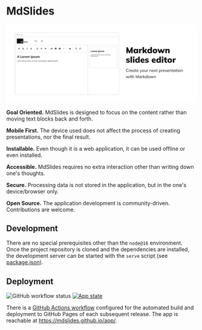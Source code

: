 # MdSlides

![MdSlides - Banner](https://raw.githubusercontent.com/mdslides/.github/main/profile/banner.png)

**Goal Oriented.**
MdSlides is designed to focus on the content rather than moving text blocks back and forth.

**Mobile First.**
The device used does not affect the process of creating presentations, nor the final result.

**Installable.**
Even though it is a web application, it can be used offline or even installed.

**Accessible.**
MdSlides requires no extra interaction other than writing down one's thoughts.

**Secure.**
Processing data is not stored in the application, but in the one's device/browser only.

**Open Source.**
The application development is community-driven. Contributions are welcome.

## Development

There are no special prerequisites other than the `node@16` environment. Once the project repository is cloned and the dependencies are installed, the development server can be started with the `serve` script (see [package.json](./package.json)).

## Deployment

![GitHub workflow status](https://img.shields.io/github/actions/workflow/status/mdslides/app/github-pages-deploy.yml)
[![App state](https://img.shields.io/website?url=https%3A%2F%2Fmdslides.github.io%2Fapp%2F&label=mdslides.github.io%2Fapp)](https://mdslides.github.io/app/)

There is a [GitHub Actions workflow](.github/workflows/github-pages-deploy.yml) configured for the automated build and deployment to GitHub Pages of each subsequent release. The app is reachable at https://mdslides.github.io/app/.
